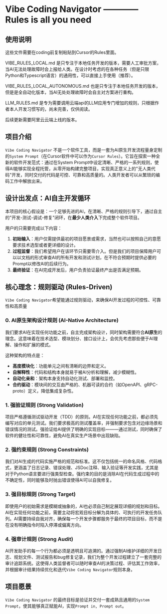 # Vibe Coding Navigator ———— Rules is all you need

## 使用说明
这些文件需要在coding前复制粘贴到Cursor的Rules里面。

VIBE_RULES_LOCAL.md 是只专注于本地任务开发的版本，需要人工审批方案，当AI无法处理故障时会上报给人类。在设计时考虑的在各种任务（但是只限Python和Typescript语言）的通用性，可以直接上手使用（推荐）。

VIBE_RULES_LOCAL_AUTONOMOUS.md 也是只专注于本地任务开发的版本，但是是全自动化版本，当AI无处处理故障时会自主对方案进行重构。

LLM_RULES.md 是专为需要调用云端api的LLM应用专门增加的规则，只根据作者本人开发习惯写的，尚未完善，仅供阅读。

后续更新需要阿里云云端上线的版本。

## 项目介绍

`Vibe Coding Navigator` 不是一个软件工具，而是一套为AI原生开发流程量身定制的`System Prompt`（在Cursor软件中可以作为`Cursor Rules`）。它旨在探索一种全新的软件开发范式：通过在System Prompt中设定清晰、严格的一系列规则，使得AI能够实现全程托管，从零开始构建完整项目，实现真正意义上的"无人类代码"开发，同时交付的代码是可控、可靠和高质量的。人类开发者可以从繁琐的编码工作中解放出来。

## 设计出发点：AI自主开发循环

本项目的核心假设是：一个足够先进的AI，在清晰、严格的规则引导下，通过自主的"开发-测试-调试-修复"闭环，在**最少人类介入**下完成整个软件项目。

用户的只需要完成以下内容：
1.  **初始输入**：用户仅需提供最初的项目愿景或需求，当然也可以按照自己的意愿要求技术选型或者更详细的设计。
2.  **过程监督**：我们希望用户在该环节只需要零介入。但是我们的项目保障用户可以以文档的形式审查AI的所有开发和测试计划，在不符合预期时提供必要的Prompt以修改AI的后续行为。
3.  **最终验证**：在AI完成开发后，用户负责验证最终产出是否满足预期。

## 核心理念：规则驱动 (Rules-Driven)

`Vibe Coding Navigator`希望能通过规则驱动，来确保AI开发过程的可控性、可靠性和高质量

### 0. AI原生架构设计规则 (AI-Native Architecture)

我们要求AI在实现任何功能之前，自主完成架构设计，同时架构需要符合**AI原生**的理念。这意味着在技术选型、模块划分、接口设计上，会优先考虑那些便于AI理解、操作和扩展的模式。

这种架构的特点是：
-   **高度模块化**：功能单元之间有清晰的边界和定义。
-   **自解释性**：代码和结构本身就易于被AI分析和理解，减少模糊性。
-   **自动化亲和**：架构本身支持自动化测试、部署和监控。
-   **合约驱动**：模块间的交互由严格的、机器可读的合约（如OpenAPI、gRPC-proto）定义，降低集成复杂性。

### 1. 强验证规则 (Strong Validation)

项目严格遵循测试驱动开发（TDD）的原则。AI在实现任何功能之前，都必须先编写对应的单元测试。我们要求极高的测试覆盖率，并强制要求包含对边缘场景和错误情况的测试。强验证给AI提供了明确的实现目标———通过测试，同时确保了软件的健壮性和可靠性，避免AI在真实生产场景中出现缺陷。

### 2. 强约束规则 (Strong Constraints)

我们对AI生成的代码实施严格的规范和标准。这不仅包括统一的命名风格、代码格式，更涵盖了日志记录、错误处理、JSDoc注释、输入验证等开发实践，尤其是对于Python语言要进行强类型检查。强约束的目的是消除AI在代码生成过程中的不确定性，同时能够及时抛出错误使得AI可以自我修复。

### 3. 强目标规则 (Strong Target)

即使用户的初始需求是模糊或抽象的，AI也必须自己制定展现详细的规划和目标。AI在实现任何功能之前，需要主动将宏观目标分解为具体的、可执行的开发任务队列。AI需要持续自我对齐，确保每一个开发步骤都服务于最终的项目目标，而不是在没有明确指令时陷入停滞或偏离方向。

### 4. 强审计规则 (Strong Audit)

AI开发助手的每一个行为都必须是透明且可追溯的。通过强制AI维护详细的开发日志、规划文件、测试报告和bug修复记录，我们为整个开发过程建立了一套完整的审计追踪系统。这使得人类监督者可以随时审查AI的决策过程、评估其工作效率，并根据审计结果持续优化和迭代`Vibe Coding Navigator`规则本身。

## 项目愿景

`Vibe Coding Navigator` 的最终目标是验证并交付一套成熟且通用的`System Prompt`，使其能够真正赋能AI，实现`Prompt in, Prompt out`。
